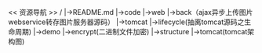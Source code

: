 << 资源导航 >>
/
 |->README.md
 |->code
      |->web
          |->back（ajax异步上传图片webservice转存图片服务器源码）
      |->tomcat
          |->lifecycle(抽离tomcat源码之生命周期)
      |->demo
          |->encrypt(二进制文件加密)
 |->structure
      |->tomcat(tomcat架构图)
